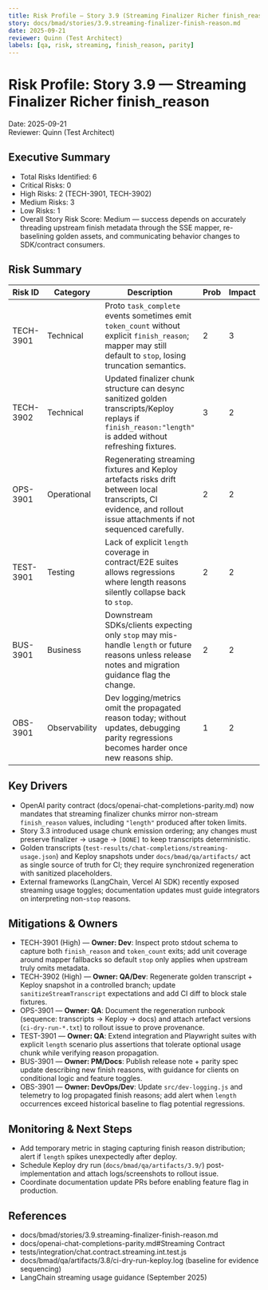```yaml
---
title: Risk Profile — Story 3.9 (Streaming Finalizer Richer finish_reason)
story: docs/bmad/stories/3.9.streaming-finalizer-finish-reason.md
date: 2025-09-21
reviewer: Quinn (Test Architect)
labels: [qa, risk, streaming, finish_reason, parity]
---
```


# Risk Profile: Story 3.9 — Streaming Finalizer Richer finish_reason

Date: 2025-09-21  
Reviewer: Quinn (Test Architect)

## Executive Summary

- Total Risks Identified: 6
- Critical Risks: 0
- High Risks: 2 (TECH-3901, TECH-3902)
- Medium Risks: 3
- Low Risks: 1
- Overall Story Risk Score: Medium — success depends on accurately threading upstream finish metadata through the SSE mapper, re-baselining golden assets, and communicating behavior changes to SDK/contract consumers.

## Risk Summary

| Risk ID   | Category      | Description                                                                                                                                                        | Prob | Impact | Score | Priority |
| --------- | ------------- | ------------------------------------------------------------------------------------------------------------------------------------------------------------------ | ---- | ------ | ----- | -------- |
| TECH-3901 | Technical     | Proto `task_complete` events sometimes emit `token_count` without explicit `finish_reason`; mapper may still default to `stop`, losing truncation semantics.       | 2    | 3      | 6     | High     |
| TECH-3902 | Technical     | Updated finalizer chunk structure can desync sanitized golden transcripts/Keploy replays if `finish_reason:"length"` is added without refreshing fixtures.         | 3    | 2      | 6     | High     |
| OPS-3901  | Operational   | Regenerating streaming fixtures and Keploy artefacts risks drift between local transcripts, CI evidence, and rollout issue attachments if not sequenced carefully. | 2    | 2      | 4     | Medium   |
| TEST-3901 | Testing       | Lack of explicit `length` coverage in contract/E2E suites allows regressions where length reasons silently collapse back to `stop`.                                | 2    | 2      | 4     | Medium   |
| BUS-3901  | Business      | Downstream SDKs/clients expecting only `stop` may mis-handle `length` or future reasons unless release notes and migration guidance flag the change.               | 2    | 2      | 4     | Medium   |
| OBS-3901  | Observability | Dev logging/metrics omit the propagated reason today; without updates, debugging parity regressions becomes harder once new reasons ship.                          | 1    | 2      | 2     | Low      |

## Key Drivers

- OpenAI parity contract (docs/openai-chat-completions-parity.md) now mandates that streaming finalizer chunks mirror non-stream `finish_reason` values, including `"length"` produced after token limits.
- Story 3.3 introduced usage chunk emission ordering; any changes must preserve finalizer → usage → `[DONE]` to keep transcripts deterministic.
- Golden transcripts (`test-results/chat-completions/streaming-usage.json`) and Keploy snapshots under `docs/bmad/qa/artifacts/` act as single source of truth for CI; they require synchronized regeneration with sanitized placeholders.
- External frameworks (LangChain, Vercel AI SDK) recently exposed streaming usage toggles; documentation updates must guide integrators on interpreting non-`stop` reasons.

## Mitigations & Owners

- TECH-3901 (High) — **Owner: Dev**: Inspect proto stdout schema to capture both `finish_reason` and `token_count` exits; add unit coverage around mapper fallbacks so default `stop` only applies when upstream truly omits metadata.
- TECH-3902 (High) — **Owner: QA/Dev**: Regenerate golden transcript + Keploy snapshot in a controlled branch; update `sanitizeStreamTranscript` expectations and add CI diff to block stale fixtures.
- OPS-3901 — **Owner: QA**: Document the regeneration runbook (sequence: transcripts → Keploy → docs) and attach artefact versions (`ci-dry-run-*.txt`) to rollout issue to prove provenance.
- TEST-3901 — **Owner: QA**: Extend integration and Playwright suites with explicit `length` scenario plus assertions that tolerate optional usage chunk while verifying reason propagation.
- BUS-3901 — **Owner: PM/Docs**: Publish release note + parity spec update describing new finish reasons, with guidance for clients on conditional logic and feature toggles.
- OBS-3901 — **Owner: DevOps/Dev**: Update `src/dev-logging.js` and telemetry to log propagated finish reasons; add alert when `length` occurrences exceed historical baseline to flag potential regressions.

## Monitoring & Next Steps

- Add temporary metric in staging capturing finish reason distribution; alert if `length` spikes unexpectedly after deploy.
- Schedule Keploy dry run (`docs/bmad/qa/artifacts/3.9/`) post-implementation and attach logs/screenshots to rollout issue.
- Coordinate documentation update PRs before enabling feature flag in production.

## References

- docs/bmad/stories/3.9.streaming-finalizer-finish-reason.md
- docs/openai-chat-completions-parity.md#Streaming Contract
- tests/integration/chat.contract.streaming.int.test.js
- docs/bmad/qa/artifacts/3.8/ci-dry-run-keploy.log (baseline for evidence sequencing)
- LangChain streaming usage guidance (September 2025)
